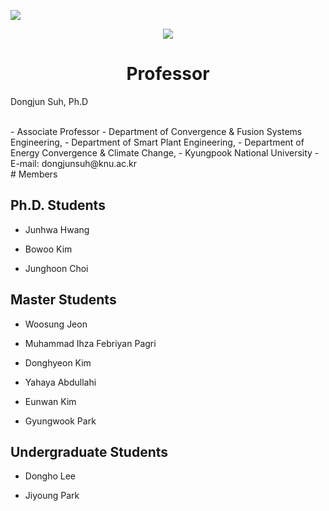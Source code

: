 
<a href="https://sites.google.com/site/knuscislab/home" target="_blank"><img src="https://img.shields.io/badge/SITE-333333?style=for-the-badge&logoColor=white"/></a>
<div align=center>
        <img src="https://capsule-render.vercel.app/api?type=waving&color=auto&height=200&section=header&text=SCISLAB&fontSize=90" />
</div>
<div align=center>
	<h1> Professor </h1>
	<div align=left>
		<p>Dongjun Suh, Ph.D</p>
		<br>
			- Associate Professor
  			- Department of Convergence & Fusion Systems Engineering,
  			- Department of Smart Plant Engineering,
  			- Department of Energy Convergence & Climate Change,
  			- Kyungpook National University
  			- E-mail: dongjunsuh@knu.ac.kr
		
 		
</div>
<div align=left>
	# Members

## Ph.D. Students
- Junhwa Hwang

- Bowoo Kim

- Junghoon Choi

## Master Students
- Woosung Jeon

- Muhammad Ihza Febriyan Pagri

- Donghyeon Kim

- Yahaya Abdullahi
  
- Eunwan Kim
  
- Gyungwook Park

## Undergraduate Students
- Dongho Lee
  
- Jiyoung Park
</div>
